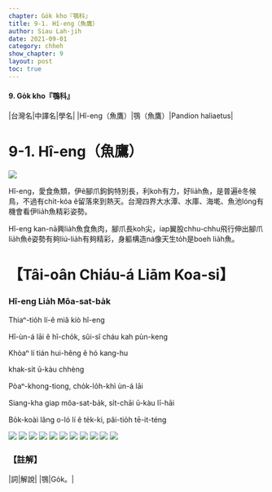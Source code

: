 ```yaml
---
chapter: Go̍k kho『鶚科』
title: 9-1. Hî-eng（魚鷹）
author: Siau Lah-jih
date: 2021-09-01
category: chheh
show_chapter: 9
layout: post
toc: true
---
```


#### 9. Go̍k kho『鶚科』

|台灣名|中譯名|學名|
|Hî-eng（魚鷹）|鶚（魚鷹）|Pandion haliaetus|


# 9-1. Hî-eng（魚鷹）

![](../too5/09/09-1-1.Hî-eng.jpg)


Hî-eng，愛食魚類，伊ê腳爪鉤鉤特別長，利koh有力，好lia̍h魚，是普遍ê冬候鳥，不過有chi̍t-kóa ê留落來到熱天。台灣四界大水潭、水庫、海墘、魚池lóng有機會看伊lia̍h魚精彩姿勢。

Hî-eng kan-nā興lia̍h魚食魚肉，腳爪長koh尖，iap翼股chhu-chhu飛行伸出腳爪lia̍h魚ê姿勢有夠liú-lia̍h有夠精彩，身軀構造ná像天生to̍h是boeh lia̍h魚。




# 【Tâi-oân Chiáu-á Liām Koa-si】

### **Hî-eng Lia̍h Môa-sat-ba̍k**

Thiaⁿ-tio̍h lí-ê miâ kiò hî-eng

Hî-ùn-á lāi ê hî-cho̍k, sûi-sî cháu kah pùn-keng

Khòaⁿ lí tián hui-hêng ê hó kang-hu

khak-si̍t ū-kàu chhèng

Pòaⁿ-khong-tiong, cho̍k-lo̍h-khì ùn-á lāi

Siang-kha giap môa-sat-ba̍k, si̍t-chāi ū-kàu lī-hāi

Bo̍k-koài lâng o-ló lí ê te̍k-ki, pâi-tio̍h tē-it-téng



![](../too5/09/09-1-3.Hî-eng.jpg)
![](../too5/09/09-1-2.Hî-eng.jpg)
![](../too5/09/09-1-8.Hî-eng.jpg)
![](../too5/09/09-1-9.Hî-eng.jpg)
![](../too5/09/09-1-10.Hî-eng.jpg)
![](../too5/09/09-1-11.Hî-eng.jpg)
![](../too5/09/09-1-12.Hî-eng.jpg)
![](../too5/09/09-1-6.Hî-eng.jpg)
![](../too5/09/09-1-7.Hî-eng.jpg)
![](../too5/09/09-1-5.Hî-eng.jpg)
![](../too5/09/09-1-4.Hî-eng.jpg)



### 【註解】

|詞|解說|
|鶚|Go̍k。|
